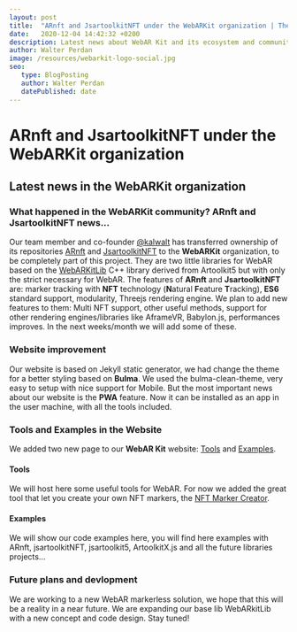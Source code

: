 ```yaml
---
layout: post
title:  "ARnft and JsartoolkitNFT under the WebARKit organization | The official blog of WebAR Kit"
date:   2020-12-04 14:42:32 +0200
description: Latest news about WebAR Kit and its ecosystem and community. Arnft and JsartoolkitNFT are part of WebARKit now and new examples, tools page in the website with the new Bulma theme.
author: Walter Perdan
image: /resources/webarkit-logo-social.jpg
seo:
   type: BlogPosting
   author: Walter Perdan
   datePublished: date
---
```


# ARnft and JsartoolkitNFT under the WebARKit organization
## Latest news in the WebARKit organization

### What happened in the WebARKit community? ARnft and JsartoolkitNFT news...

Our team member and co-founder [@kalwalt](https://twitter.com/kalwalt) has transferred ownership of its repositories [ARnft](https://github.com/webarkit/ARnft) and [JsartoolkitNFT](https://github.com/webarkit/jsartoolkitNFT) to the **WebARKit** organization, to be completely part of this project. They are two little libraries for WebAR based on the [WebARKitLib](https://github.com/webarkit/WebARKitLib) C++ library derived from Artoolkit5 but with only the strict necessary for WebAR. The features of **ARnft** and **JsartoolkitNFT** are: marker tracking with **NFT** technology (**N**atural **F**eature **T**racking), **ES6** standard support, modularity, Threejs rendering engine. We plan to add new features to them: Multi NFT support, other useful methods, support for other rendering engines/libraries like AframeVR, Babylon.js, performances improves. In the next weeks/month we will add some of these. 

### Website improvement

Our website is based on Jekyll static generator, we had change the theme for a better styling based on **Bulma**. We used the bulma-clean-theme, very easy to setup with nice support for Mobile. But the most important news about our website is the **PWA** feature. Now it can be installed as an app in the user machine, with all the tools included.

### Tools and Examples in the Website

We added two new page to our **WebAR Kit** website: [Tools](https://www.webarkit.org/tools/) and [Examples](https://www.webarkit.org/examples).

#### Tools

We will host here some useful tools for WebAR. For now we added the great tool that let you create your own NFT markers, the [NFT Marker Creator](https://www.webarkit.org/tools/NFT_Marker_Creator/).

#### Examples

We will show our code examples here, you will find here examples with ARnft, jsartoolkitNFT, jsartoolkit5, ArtoolkitX.js and all the future libraries projects...

### Future plans and devlopment

We are working to a new WebAR markerless solution, we hope that this will be a reality in a near future. We are expanding our base lib WebARkitLib with a new concept and code design. Stay tuned! 